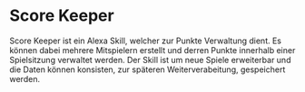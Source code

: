 # Score Keeper

Score Keeper ist ein Alexa Skill, welcher zur Punkte Verwaltung dient. Es können dabei mehrere Mitspielern erstellt und derren Punkte innerhalb einer Spielsitzung verwaltet werden.
Der Skill ist um neue Spiele erweiterbar und die Daten können konsisten, zur späteren Weiterverabeitung, gespeichert werden.
